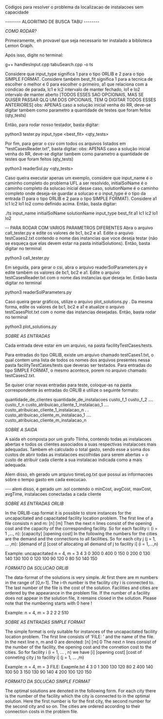 Codigos para resolver o problema da localizacao de instalacoes sem capacidade


-------- ALGORITMO DE BUSCA TABU --------


*COMO RODAR?*

Primeiramente, eh provavel que seja necessario ter instalado a biblioteca Lemon Graph.


Após isso, digite no terminal:

g++ handlesInput.cpp tabuSearch.cpp -o ts


Considere que input_type significa 1 para o tipo ORLIB e 2 para o tipo SIMPLE FORMAT. 
Considere também best_fit significa 1 para a tecnica de escolher o melhor e 0 para escolher o primeiro, a1 que relaciona com a condicao de parada, lc1 e lc2 intervalo de manter fechado, lo1 e lo2 intervalo de manter aberto [TODOS ESSES SAO OPCIONAIS, MAS SE QUISER PASSAR QLQ UM DOS OPCIONAIS, TEM Q DIGITAR TODOS ESSES ANTERIORES]
obs: APENAS caso a solução inicial venha do RR, deve-se digitar tambem como parametro a quantidade de testes que foram feitos (qty_tests)

Então, para rodar nosso testador, basta digitar:

python3 tester.py input_type <best_fit> <a1> <lc1> <lc2> <lo1> <lo2> <qty_tests>


Por fim, para gerar o csv com todos os arquivos listados em "testCasesReader.txt", basta digitar:
obs: APENAS caso a solução inicial venha do RR, deve-se digitar tambem como parametro a quantidade de testes que foram feitos (qty_tests)

python3 readerSol.py <qty_tests>


Caso queira executar apenas um exemplo, considere que input_name é o caminho completo do problema UFL a ser resolvido, initialSolName é o caminho completo da solucao inicial desse caso, solutionName é o caminho completo onde deseja-se guardar a solucao e o input_type é o tipo da entrada (1 para o tipo ORLIB e 2 para o tipo SIMPLE FORMAT). Considere a1 lc1 lc2 lo1 lo2 como definido acima.
Então, basta digitar:

./ts input_name initialSolName solutionName input_type best_fit a1 lc1 lc2 lo1 lo2

-- PARA RODAR COM VARIOS PARAMETROS DIFERENTES
Abra o arquivo call_tester.py e edite os valores de bc1, bc2 e a1. Edite o arquivo testCases2.txt contendo o nome das instancias que voce deseja testar (não se esqueça que elas devem estar na pasta initialSolutions). Então, basta digitar no terminal

python3 call_tester.py

Em seguida, para gerar o csi, abra o arquivo readerSolParameters.py e edite também os valores de bc1, bc2 e a1. Edite o arquivo testCasesReader.txt com o nome das instancias que deseja ler. Então basta digitar no terminal

python3 readerSolParameters.py

Caso queira gerar gráficos, utilize o arquivo plot_solutions.py . Da mesma forma, edite os valores de bc1, bc2 e a1 e atualize o arquivo testCasesPlot.txt com o nome das instancias desejadas. Então, basta rodar no terminal

python3 plot_solutions.py


*SOBRE AS ENTRADAS*


Cada entrada deve estar em um arquivo, na pasta facilityTestCases/tests.

Para entradas do tipo ORLIB, existe um arquivo chamado testCases1.txt, o qual contem uma lista de todos os nomes dos arquivos presentes nessa pasta facilityTestCases/tests que deverao ser testados.
Para entradas do tipo SIMPLE FORMAT, o mesmo acontece, porem no arquivo chamado testCases2.txt.

Se quiser criar novas entradas para teste, coloque-as na pasta correspondente às entradas do ORLIB e utilize o seguinte formato:

quantidade_de_clientes quantidade_de_instalacoes
custo_f_1 custo_f_2 .... custo_f_n
custo_atribuicao_cliente_1_instalacao_1 .... custo_atribuicao_cliente_1_instalacao_n 
.
.
custo_atribuicao_cliente_m_instalacao_1 .... custo_atribuicao_cliente_m_instalacao_n  



*SOBRE A SAIDA*

A saída eh composta por um grafo Tlinha, contendo todas as instalacoes abertas e todos os clientes associados a suas respectivas instalacoes mais adequadas.
Tambem eh calculado o total gasto, sendo esse a soma dos custos de abrir todas as instalacoes escolhidas para serem abertas + o custo de atribuir cada cliente a sua instalacao indicada como a mais adequada.

Alem disso, eh gerado um arquivo timeLog.txt que possui as informacoes sobre o tempo gasto em cada execucao.

--- alem disso, é gerado um .sol contendo o minCost, avgCost, maxCost, avgTime, instalacoes conectadas a cada cliente


*SOBRE AS ENTRADAS ORLIB*

In the ORLIB-cap format it is possible to store instances for the uncapacitated and capacitated facility location problem. The first line of a file consists n and m:
[n] [m]
Then the next n lines consist of the opening cost and the capacity of the corresponding facility.
So for each facility i: (i = 1 ,..., n):
[capacity] [opening cost]
In the following the numbers for the cities are the demand and the connections to all facilities.
So for each city j (j = 1, ... ,m): 
[demand of j] 
[cost of allocating all demand of j to facility i] (i = 1,...,n)

Example: uncapacitated n = 4, m = 3
4 3
0 300
0 400
0 150
0 200
0
130 140 130 100
0
120 100 90 120
0 
80 50 140 150



*FORMATO DA SOLUCAO ORLIB*

The data-format of the solutions is very simple. At first there are m numbers in the range of [0,n-1]. The i-th number is the facility city i is connected to. The last number of the file is the cost of the solution. Facilities and cities are ordered by the appearance in the problem file. If the number of a facility does not appear in the solution file, it remains closed in the solution. Please note that the numbering starts with 0 here !

Example: n = 4, m = 3
2 2 2 510



*SOBRE AS ENTRADAS SIMPLE FORMAT*

The simple format is only suitable for instances of the uncapacitated facility location problem.
The first line consists of 'FILE: ' and the name of the file. In the next line n, m and 0 are denoted:
[n] [m] 0
The next n lines consist of the number of the facility, the opening cost and the connetion cost to the cities.
So for facility i (i = 1, ... , n) we have
[i] [opening cost] [cost of conneting city j to facility i] (j = 1, ... ,m)

Example: n = 4, m = 3
FILE: Exapmle.txt
4 3 0
1 300 130 120 80
2 400 140 100 50
3 150 130 90 140
4 200 100 120 150



*FORMATO DA SOLUCAO SIMPLE FORMAT*

The optimal solutions are denoted in the following form. For each city there
is the number of the facility which the city is connected to in the optimal
solution. Here the first number is for the first city, the second number for
the second city and so on. The cities are ordered according to their 
connection costs in the problem file.
